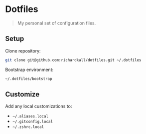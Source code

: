 # Dotfiles

> My personal set of configuration files.

## Setup

Clone repository:

```sh
git clone git@github.com:richardkall/dotfiles.git ~/.dotfiles
```

Bootstrap environment:

```sh
~/.dotfiles/bootstrap
```

## Customize

Add any local customizations to:

- `~/.aliases.local`
- `~/.gitconfig.local`
- `~/.zshrc.local`
